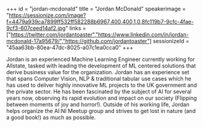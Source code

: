 +++
id = "jordan-mcdonald"
title = "Jordan McDonald"
speakerimage = "https://sessionize.com/image?f=4479a939ca7899ff532ff582288b6967,400,400,1,0,8fc119b7-9cfc-4fae-9cf3-607ceed14af2.jpg"
links = ["https://twitter.com/jordantoaster","https://www.linkedin.com/in/jordan-mcdonald-17a95679/","https://github.com/jordantoaster"]
sessionizeId = "45aa63bb-80ea-47dc-8025-a07c1ea0cca0"
+++

Jordan is an experienced Machine Learning Engineer currently working for Allstate, tasked with leading the development of ML centered solutions that derive business value for the organization. Jordan has an experience set that spans Computer Vision, NLP & traditional tabular use cases which he has used to deliver highly innovative ML projects to the UK government and the private sector. He has been fascinated by the subject of AI for several years now, observing its rapid evolution and impact on our society (Flipping between moments of joy and horror!). Outside of his working life, Jordan helps organize the AI:NI Meetup group and strives to get lost in nature (and a good book!) as much as possible.